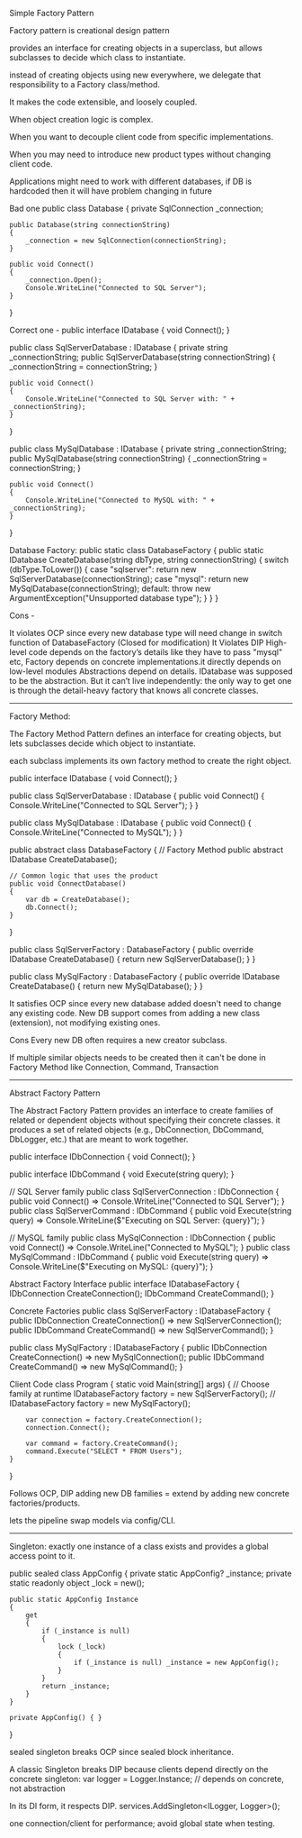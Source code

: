 
Simple Factory Pattern

Factory pattern is creational design pattern

provides an interface for creating objects in a superclass, but allows subclasses to decide which class to instantiate.

instead of creating objects using new everywhere, we delegate that responsibility to a Factory class/method.

It makes the code extensible, and loosely coupled.


When object creation logic is complex.

When you want to decouple client code from specific implementations.

When you may need to introduce new product types without changing client code.

Applications might need to work with different databases, if DB is hardcoded then it will have problem changing in future



Bad one
public class Database
{
    private SqlConnection _connection;

    public Database(string connectionString)
    {
        _connection = new SqlConnection(connectionString);
    }

    public void Connect()
    {
        _connection.Open();
        Console.WriteLine("Connected to SQL Server");
    }
}


Correct one - 
public interface IDatabase
{
    void Connect();
}

public class SqlServerDatabase : IDatabase
{
    private string _connectionString;
    public SqlServerDatabase(string connectionString)
    {
        _connectionString = connectionString;
    }

    public void Connect()
    {
        Console.WriteLine("Connected to SQL Server with: " + _connectionString);
    }
}

public class MySqlDatabase : IDatabase
{
    private string _connectionString;
    public MySqlDatabase(string connectionString)
    {
        _connectionString = connectionString;
    }

    public void Connect()
    {
        Console.WriteLine("Connected to MySQL with: " + _connectionString);
    }
}

Database Factory:
public static class DatabaseFactory
{
    public static IDatabase CreateDatabase(string dbType, string connectionString)
    {
        switch (dbType.ToLower())
        {
            case "sqlserver":
                return new SqlServerDatabase(connectionString);
            case "mysql":
                return new MySqlDatabase(connectionString);
            default:
                throw new ArgumentException("Unsupported database type");
        }
    }
}


Cons -

It violates OCP since every new database type will need change in switch function of DatabaseFactory (Closed for modification)
It Violates DIP
	High-level code depends on the factory’s details like they have to pass "mysql" etc, 
	Factory depends on concrete implementations.it directly depends on low-level modules
	Abstractions depend on details. IDatabase was supposed to be the abstraction. But it can’t live independently: the only way to get one is through the detail-heavy factory that knows all concrete classes.

------------------

Factory Method:

The Factory Method Pattern defines an interface for creating objects, but lets subclasses decide which object to instantiate.

each subclass implements its own factory method to create the right object.

public interface IDatabase
{
    void Connect();
}

public class SqlServerDatabase : IDatabase
{
    public void Connect()
    {
        Console.WriteLine("Connected to SQL Server");
    }
}

public class MySqlDatabase : IDatabase
{
    public void Connect()
    {
        Console.WriteLine("Connected to MySQL");
    }
}

public abstract class DatabaseFactory
{
    // Factory Method
    public abstract IDatabase CreateDatabase();

    // Common logic that uses the product
    public void ConnectDatabase()
    {
        var db = CreateDatabase();
        db.Connect();
    }
}

public class SqlServerFactory : DatabaseFactory
{
    public override IDatabase CreateDatabase()
    {
        return new SqlServerDatabase();
    }
}

public class MySqlFactory : DatabaseFactory
{
    public override IDatabase CreateDatabase()
    {
        return new MySqlDatabase();
    }
}

It satisfies OCP since every new database added doesn't need to change any existing code. New DB support comes from adding a new class (extension), not modifying existing ones.

Cons
Every new DB often requires a new creator subclass.

If multiple similar objects needs to be created then it can't be done in Factory Method like Connection, Command, Transaction

----------

Abstract Factory Pattern

The Abstract Factory Pattern provides an interface to create families of related or dependent objects without specifying their concrete classes.
it produces a set of related objects (e.g., DbConnection, DbCommand, DbLogger, etc.) that are meant to work together.

public interface IDbConnection
{
    void Connect();
}

public interface IDbCommand
{
    void Execute(string query);
}

// SQL Server family
public class SqlServerConnection : IDbConnection
{
    public void Connect() => Console.WriteLine("Connected to SQL Server");
}
public class SqlServerCommand : IDbCommand
{
    public void Execute(string query) => Console.WriteLine($"Executing on SQL Server: {query}");
}

// MySQL family
public class MySqlConnection : IDbConnection
{
    public void Connect() => Console.WriteLine("Connected to MySQL");
}
public class MySqlCommand : IDbCommand
{
    public void Execute(string query) => Console.WriteLine($"Executing on MySQL: {query}");
}

Abstract Factory Interface
public interface IDatabaseFactory
{
    IDbConnection CreateConnection();
    IDbCommand CreateCommand();
}

Concrete Factories
public class SqlServerFactory : IDatabaseFactory
{
    public IDbConnection CreateConnection() => new SqlServerConnection();
    public IDbCommand CreateCommand() => new SqlServerCommand();
}

public class MySqlFactory : IDatabaseFactory
{
    public IDbConnection CreateConnection() => new MySqlConnection();
    public IDbCommand CreateCommand() => new MySqlCommand();
}


Client Code
class Program
{
    static void Main(string[] args)
    {
        // Choose family at runtime
        IDatabaseFactory factory = new SqlServerFactory();
        // IDatabaseFactory factory = new MySqlFactory();

        var connection = factory.CreateConnection();
        connection.Connect();

        var command = factory.CreateCommand();
        command.Execute("SELECT * FROM Users");
    }
}


Follows OCP, DIP
adding new DB families = extend by adding new concrete factories/products.

lets the pipeline swap models via config/CLI.

---------------------------------

Singleton:
exactly one instance of a class exists and provides a global access point to it.

public sealed class AppConfig
{
    private static AppConfig? _instance;
    private static readonly object _lock = new();

    public static AppConfig Instance
    {
        get
        {
            if (_instance is null)
            {
                lock (_lock)
                {
                    if (_instance is null) _instance = new AppConfig();
                }
            }
            return _instance;
        }
    }

    private AppConfig() { }
}


 sealed singleton breaks OCP since sealed block inheritance.

A classic Singleton breaks DIP because clients depend directly on the concrete singleton:
var logger = Logger.Instance;  // depends on concrete, not abstraction

In its DI form, it respects DIP.
services.AddSingleton<ILogger, Logger>();

one connection/client for performance; avoid global state when testing.










